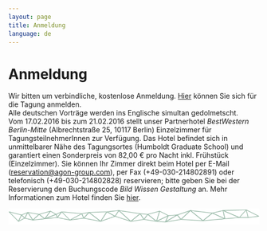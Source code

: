 ```yaml
---
layout: page
title: Anmeldung
language: de
---
```


# Anmeldung

Wir bitten um verbindliche, kostenlose Anmeldung. [Hier](https://www.interdisciplinary-laboratory.hu-berlin.de/de/formular-anmeldung-tagung-zeichen-und-symbole-2015) können Sie sich für die Tagung anmelden.   
Alle deutschen Vorträge werden ins Englische simultan gedolmetscht.   
Vom 17.02.2016 bis zum 21.02.2016 stellt unser Partnerhotel _BestWestern Berlin-Mitte_ (Albrechtstraße 25, 10117 Berlin) Einzelzimmer für TagungsteilnehmerInnen zur Verfügung. Das Hotel befindet sich in unmittelbarer Nähe des Tagungsortes (Humboldt Graduate School) und garantiert einen Sonderpreis von 82,00 € pro Nacht inkl. Frühstück (Einzelzimmer). Sie können Ihr Zimmer direkt beim Hotel per E-Mail (reservation@agon-group.com), per Fax (+49-030-214802891) oder telefonisch (+49-030-214802828) reservieren; bitte geben Sie bei der Reservierung den Buchungscode _Bild Wissen Gestaltung_ an. Mehr Informationen zum Hotel finden Sie [hier](https://www.bestwestern.de/hotels/Berlin/BEST-WESTERN-Hotel-Berlin-Mitte/).

![Separator](../images/separator.png)

